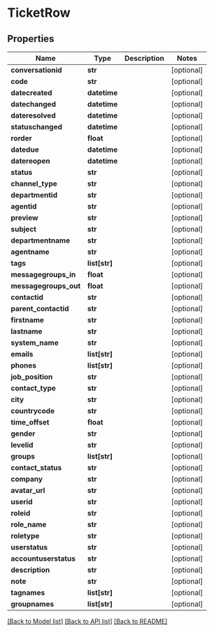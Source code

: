 # TicketRow

## Properties
Name | Type | Description | Notes
------------ | ------------- | ------------- | -------------
**conversationid** | **str** |  | [optional] 
**code** | **str** |  | [optional] 
**datecreated** | **datetime** |  | [optional] 
**datechanged** | **datetime** |  | [optional] 
**dateresolved** | **datetime** |  | [optional] 
**statuschanged** | **datetime** |  | [optional] 
**rorder** | **float** |  | [optional] 
**datedue** | **datetime** |  | [optional] 
**datereopen** | **datetime** |  | [optional] 
**status** | **str** |  | [optional] 
**channel_type** | **str** |  | [optional] 
**departmentid** | **str** |  | [optional] 
**agentid** | **str** |  | [optional] 
**preview** | **str** |  | [optional] 
**subject** | **str** |  | [optional] 
**departmentname** | **str** |  | [optional] 
**agentname** | **str** |  | [optional] 
**tags** | **list[str]** |  | [optional] 
**messagegroups_in** | **float** |  | [optional] 
**messagegroups_out** | **float** |  | [optional] 
**contactid** | **str** |  | [optional] 
**parent_contactid** | **str** |  | [optional] 
**firstname** | **str** |  | [optional] 
**lastname** | **str** |  | [optional] 
**system_name** | **str** |  | [optional] 
**emails** | **list[str]** |  | [optional] 
**phones** | **list[str]** |  | [optional] 
**job_position** | **str** |  | [optional] 
**contact_type** | **str** |  | [optional] 
**city** | **str** |  | [optional] 
**countrycode** | **str** |  | [optional] 
**time_offset** | **float** |  | [optional] 
**gender** | **str** |  | [optional] 
**levelid** | **str** |  | [optional] 
**groups** | **list[str]** |  | [optional] 
**contact_status** | **str** |  | [optional] 
**company** | **str** |  | [optional] 
**avatar_url** | **str** |  | [optional] 
**userid** | **str** |  | [optional] 
**roleid** | **str** |  | [optional] 
**role_name** | **str** |  | [optional] 
**roletype** | **str** |  | [optional] 
**userstatus** | **str** |  | [optional] 
**accountuserstatus** | **str** |  | [optional] 
**description** | **str** |  | [optional] 
**note** | **str** |  | [optional] 
**tagnames** | **list[str]** |  | [optional] 
**groupnames** | **list[str]** |  | [optional] 

[[Back to Model list]](../README.md#documentation-for-models) [[Back to API list]](../README.md#documentation-for-api-endpoints) [[Back to README]](../README.md)


